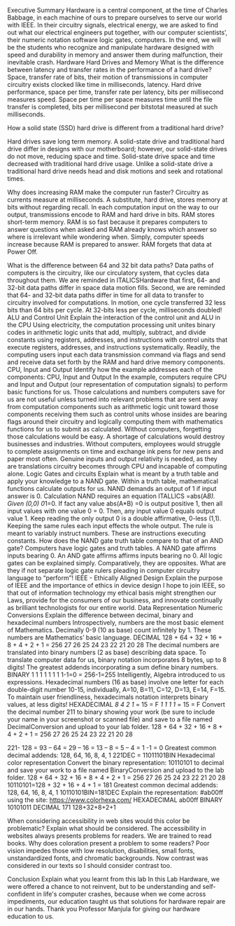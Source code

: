 Executive Summary
Hardware is a central component, at the time of Charles Babbage, in each machine of ours to prepare ourselves to serve our world with IEEE. In their circuitry signals, electrical energy, we are asked to find out what our electrical engineers put together, with our computer scientists’, their numeric notation software logic gates, computers. In the end, we will be the students who recognize and manipulate hardware designed with speed and durability in memory and answer them during malfunction, their inevitable crash.
Hardware
Hard Drives and Memory
What is the difference between latency and transfer rates in the performance of a hard drive?
Space, transfer rate of bits, their motion of transmissions in computer circuitry exists clocked like time in milliseconds, latency. Hard drive performance, space per time, transfer rate per latency, bits per millisecond measures speed. Space per time per space measures time until the file transfer is completed, bits per millisecond per bitstotal measured at such milliseconds.

How a solid state (SSD) hard drive is different from a traditional hard drive?

Hard drives save long term memory. A solid-state drive and traditional hard drive differ in designs with our motherboard; however, our solid-state drives do not move, reducing space and time. Solid-state drive space and time decreased with traditional hard drive usage. Unlike a solid-state drive a traditional hard drive needs head and disk motions and seek and rotational times. 


Why does increasing RAM make the computer run faster?
Circuitry as currents measure at milliseconds. A substitute, hard drive, stores memory at bits without regarding recall. In each computation input on the way to our output, transmissions encode to RAM and hard drive in bits. RAM stores short-term memory. RAM is so fast because it prepares computers to answer questions when asked and RAM already knows which answer so where is irrelevant while wondering when. Simply, computer speeds increase because RAM is prepared to answer. RAM forgets that data at Power Off.

What is the difference between 64 and 32 bit data paths?
Data paths of computers is the circuitry, like our circulatory system, that cycles data throughout them. We are reminded in ITALICSHardware that first, 64- and 32-bit data paths differ in space data motion fills. Second, we are reminded that 64- and 32-bit data paths differ in time for all data to transfer to circuitry involved for computations. In motion, one cycle transferred 32 less bits than 64 bits per cycle. At 32-bits less per cycle, milliseconds doubled! 
ALU and Control Unit
Explain the interaction of the control unit and ALU in the CPU
Using electricity, the computation processing unit unites binary codes in arithmetic logic units that add, multiply, subtract, and divide constants using registers, addresses, and instructions with control units that execute registers, addresses, and instructions systematically. Readily, the computing users input each data transmission command via flags and send and receive data set forth by the RAM and hard drive memory components.
CPU, Input and Output
Identify how the example addresses each of the components: CPU, Input and Output
In the example, computers require CPU and Input and Output (our representation of computation signals) to perform basic functions for us. Those calculations and numbers computers save for us are not useful unless turned into relevant problems that are sent away from computation components such as arithmetic logic unit toward those components receiving them such as control units whose insides are bearing flags around their circuitry and logically computing them with mathematics functions for us to submit as calculated. Without computers, forgetting those calculations would be easy. A shortage of calculations would destroy businesses and industries. Without computers, employees would struggle to complete assignments on time and exchange ink pens for new pens and paper most often. Genuine inputs and output relativity is needed, as they are translations circuitry becomes through CPU and incapable of computing alone.
Logic Gates and circuits
Explain what is meant by a truth table and apply your knowledge to a NAND gate.
Within a truth table, mathematical functions calculate outputs for us. NAND demands an output of 1 if input answer is 0. Calculation NAND requires an equation ITALLICS =abs(A*B). Given (0,0) 0*1=0. If fact any value abs(A*B) =0 is output positive 1, then all input values with one value 0 = 0. Then, any input value 0 equals output value 1. Keep reading the only output 0 is a double affirmative, 0-less (1,1). Keeping the same rules each input effects the whole output. The rule is meant to variably instruct numbers. These are instructions executing constants.
How does the NAND gate truth table compare to that of an AND gate?
Computers have logic gates and truth tables. A NAND gate affirms inputs bearing 0. An AND gate affirms affirms inputs bearing no 0. All logic gates can be explained simply. Comparatively, they are opposites. What are they if not separate logic gate rulers pleading in computer circuitry language to “perform”!
IEEE - Ethically Aligned Design
Explain the purpose of IEEE and the importance of ethics in device design
I hope to join IEEE, so that out of information technology my ethical basis might strengthen our Laws, provide for the consumers of our business, and innovate continually as brilliant technologists for our entire world.
Data Representation
Numeric Conversions
Explain the difference between decimal, binary and hexadecimal numbers
Introspectively, numbers are the most basic element of Mathematics. Decimally 0-9 (10 as base) count infinitely by 1. These numbers are Mathematics’ basic language. 
DECIMAL
128 + 64  +  32  +  16  +  8  +  4  +  2  + 1  = 256
  27       26      25        24     23     22     21    20       28
The decimal numbers are translated into binary numbers (2 as base) describing data space. To translate computer data for us, binary notation incorporates 8 bytes, up to 8 digits! The greatest addends incorporating a sum define binary numbers. 
BINARY
1	1	1	1	1	1	1	1-1=0 	= 256-1=255
Intelligently, Algebra introduced to us expressions. Hexadecimal numbers (16 as base) involve one letter for each double-digit number 10-15, individually, A=10, B=11, C=12, D=13, E=14, F=15. To maintain user friendliness, hexadecimals notation interprets binary values, at less digits!
HEXADECIMAL
_8_ _4_ _2_ _1_ = 15 = F
_1_ _1_ _1_ _1_ = 15 = F
Convert the decimal number 211 to binary showing your work (be sure to include your name in your screenshot or scanned file) and save to a file named DecimalConversion and upload to your lab folder.
128 + 64  +  32  +  16  +  8  +  4  +  2  + 1  = 256	  27       26      25        24     23     22     21    20       28

221- 128 = 93 – 64 = 29 – 16 = 13 – 8 = 5 – 4 = 1 -1 = 0
Greatest common decimal addends: 128, 64, 16, 8, 4, 1
221DEC = 11011101BIN
Hexadecimal color representation
Convert the binary representation: 10110101 to decimal and save your work to a file named BinaryConversion and upload to the lab folder.
128 + 64  +  32  +  16  +  8  +  4  +  2  + 1  = 256
  27       26      25        24     23     22     21    20       28
10110101=128 + 32 + 16 + 4 + 1 = 181
Greatest common decimal addends: 128, 64, 16, 8, 4, 1
10110101BIN=181DEC
Explain the representation: #ab00ff using the site: https://www.colorhexa.com/
HEXADECIMAL ab00ff
BINARY 10101011
DECIMAL 171
128+32+8+2+1

When considering accessibility in web sites would this color be problematic? Explain what should be considered.
The accessibility in websites always presents problems for readers. We are trained to read books. Why does coloration present a problem to some readers? Poor vision impedes those with low resolution, disabilities, small fonts, unstandardized fonts, and chromatic backgrounds. Now contrast was considered in our texts so I should consider contrast too.

Conclusion
Explain what you learnt from this lab
In this Lab Hardware, we were offered a chance to not reinvent, but to be understanding and self-confident in life's computer crashes, because when we come across impediments, our education taught us that solutions for hardware repair are in our hands. Thank you Professor Manjula for giving our hardware education to us.
